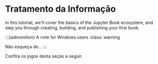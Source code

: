 # Tratamento da Informação

In this tutorial, we'll cover the basics of the Jupyter Book ecosystem, and step you through creating, building, and publishing your first book.

:::{admonition} A note for Windows users
:class: warning

Não esqueça de...
:::

Confira os jogos desta seção a seguir.

```{contents}
```
